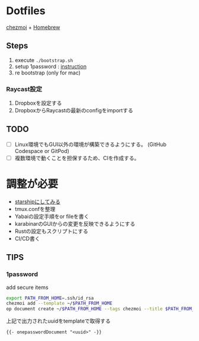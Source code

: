 # Dotfiles
[chezmoi](https://www.chezmoi.io/) + [Homebrew](https://brew.sh/)

## Steps
1. execute `./bootstrap.sh`
2. setup 1password : [instruction](https://developer.1password.com/docs/cli/get-started/)
3. re bootstrap (only for mac)

### Raycast設定
1. Dropboxを設定する
2. DropboxからRaycastの最新のconfigをimportする

## TODO
- [ ] Linux環境でもGUI以外の環境が構築できるようにする。 (GitHub Codespace or GitPod)
- [ ] 複数環境で動くことを担保するため、CIを作成する。

# 調整が必要
- [starshipにしてみる](https://gist.github.com/ryo-ARAKI/48a11585299f9032fa4bda60c9bba593)
-  tmux.confを整理
- Yabaiの設定手順をor fileを書く
- karabinarのGUIからの変更を反映できるようにする
- Rustの設定もスクリプトにする
- CI/CD書く

## TIPS
### 1password
add secure items
```sh
export PATH_FROM_HOME=.ssh/id_rsa
chezmoi add --template ~/$PATH_FROM_HOME
op document create ~/$PATH_FROM_HOME --tags chezmoi --title $PATH_FROM_HOME --vault dev
```
上記で出力されたuuidをtemplateで取得する
```
{{- onepasswordDocument "<uuid>" -}}
```
